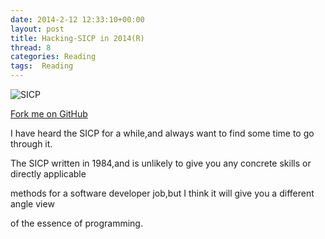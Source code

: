 ```yaml
---
date: 2014-2-12 12:33:10+00:00
layout: post
title: Hacking-SICP in 2014(R)
thread: 8
categories: Reading
tags:  Reading
---
```


![SICP](http://media-cache-ec0.pinimg.com/736x/de/62/72/de6272c701552fa39a1673641b42d339.jpg)

[Fork me on GitHub](https://github.com/Geek4IT/HACKING-SICP)

I have heard the SICP for a while,and always want to find some time to go through it.

The SICP written in 1984,and is unlikely to give you any concrete skills or directly applicable

methods for a software developer job,but I think it will give you a different angle view

of the essence of programming.
